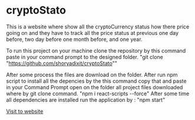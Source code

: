 # cryptoStato
This is a website where show all the cryptoCurrency status how there price going on and they have to track all the price status at previous one day before, two day before
one month before, and one year.

To run this project on your machine clone the repository by this command paste in your command prompt to the designed folder.
    "git clone "https://github.com/shoryadixit/cryptoStato""

After some process the files are download on the folder.
After run npm script to install all the depencies by the this command copy that and paste in your Command Prompt open on the folder all project files downloaded where
by git clone command.
    "npm i react-scripts --force"
After some time all dependencies are installed run the application by :
    "npm start"

<!DOCTYPE html>
<html>
    <head>
    </head>
    <body>
        <a href="/build/index.html">Visit to website</a>
    </body>
    </html>
